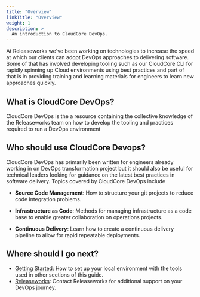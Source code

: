 ```yaml
---
title: "Overview"
linkTitle: "Overview"
weight: 1
description: >
  An introduction to CloudCore DevOps.
---
```


At Releaseworks we've been working on technologies to increase the speed at which our clients can adopt DevOps approaches to delivering software. Some of that has involved developing tooling such as our CloudCore CLI for rapidly spinning up Cloud environments using best practices and part of that is in providing training and learning materials for engineers to learn new approaches quickly.

## What is CloudCore DevOps?

CloudCore DevOps is the a resource containing the collective knowledge of the Releaseworks team on how to develop the tooling and practices required to run a DevOps environment

## Who should use CloudCore Devops?

CloudCore DevOps has primarily been written for engineers already working in on DevOps transformation project but it should also be useful for technical leaders looking for guidance on the latest best practices in software delivery. Topics covered by CloudCore DevOps include

* **Source Code Management**: How to structure your git projects to reduce code integration problems.

* **Infrastructure as Code**: Methods for managing infrastructure as a code base to enable greater collaboration on operations projects.

* **Continuous Delivery**: Learn how to create a continuous delivery pipeline to allow for rapid repeatable deployments.

## Where should I go next?

* [Getting Started](/getting-started/): How to set up your local environment with the tools used in other sections of this guide.
* [Releaseworks](https://release.works): Contact Releaseworks for additional support on your DevOps journey.

